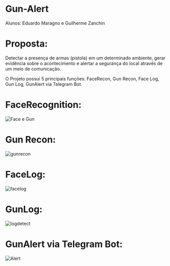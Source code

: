 # Gun-Alert

Alunos: Eduardo Maragno e Guilherme Zanchin

# Proposta:
Detectar a presença de armas (pistola) em um determinado ambiente, gerar evidência sobre o acontecimento e alertar a segurança do local através de um meio de comunicação. 

O Projeto possui 5 principais funções: FaceRecon, Gun Recon, Face Log, Gun Log, GunAlert via Telegram Bot. 

# FaceRecognition:
![Face e Gun](https://user-images.githubusercontent.com/67444297/203112076-7d2208cb-1ec2-4b1a-bc37-b240133ddcb3.jpg)

# Gun Recon:
![gunrecon](https://user-images.githubusercontent.com/67444297/203112080-00622ce6-3c35-4722-999f-8d00f85415fa.jpg)

# FaceLog:
![facelog](https://user-images.githubusercontent.com/67444297/203112078-3efc66d7-5ee8-40ca-99d7-4785c44962eb.jpg)

# GunLog:
![logdetect](https://user-images.githubusercontent.com/67444297/203112082-f54406e2-6a08-4b1f-9b06-f92fad3aa39e.jpg)

# GunAlert via Telegram Bot:
![Alert](https://user-images.githubusercontent.com/67444297/203112068-ebb92dfa-c296-49b5-9be3-8715ffb2af49.jpg)
